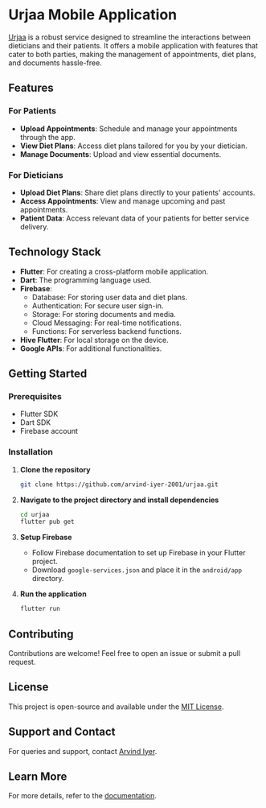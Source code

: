 # Urjaa Mobile Application

[Urjaa](https://github.com/arvind-iyer-2001/urjaa) is a robust service designed to streamline the interactions between dieticians and their patients. It offers a mobile application with features that cater to both parties, making the management of appointments, diet plans, and documents hassle-free.

## Features

### For Patients
- **Upload Appointments**: Schedule and manage your appointments through the app.
- **View Diet Plans**: Access diet plans tailored for you by your dietician.
- **Manage Documents**: Upload and view essential documents.

### For Dieticians
- **Upload Diet Plans**: Share diet plans directly to your patients' accounts.
- **Access Appointments**: View and manage upcoming and past appointments.
- **Patient Data**: Access relevant data of your patients for better service delivery.

## Technology Stack

- **Flutter**: For creating a cross-platform mobile application.
- **Dart**: The programming language used.
- **Firebase**: 
  - Database: For storing user data and diet plans.
  - Authentication: For secure user sign-in.
  - Storage: For storing documents and media.
  - Cloud Messaging: For real-time notifications.
  - Functions: For serverless backend functions.
- **Hive Flutter**: For local storage on the device.
- **Google APIs**: For additional functionalities.

## Getting Started

### Prerequisites

- Flutter SDK
- Dart SDK
- Firebase account

### Installation

1. **Clone the repository**
   ```bash
   git clone https://github.com/arvind-iyer-2001/urjaa.git
   ```

2. **Navigate to the project directory and install dependencies**
   ```bash
   cd urjaa
   flutter pub get
   ```

3. **Setup Firebase**
   - Follow Firebase documentation to set up Firebase in your Flutter project.
   - Download `google-services.json` and place it in the `android/app` directory.

4. **Run the application**
   ```bash
   flutter run
   ```

## Contributing

Contributions are welcome! Feel free to open an issue or submit a pull request.

## License

This project is open-source and available under the [MIT License](LICENSE).

## Support and Contact

For queries and support, contact [Arvind Iyer](mailto:your-email@example.com).

## Learn More

For more details, refer to the [documentation](link-to-documentation).

